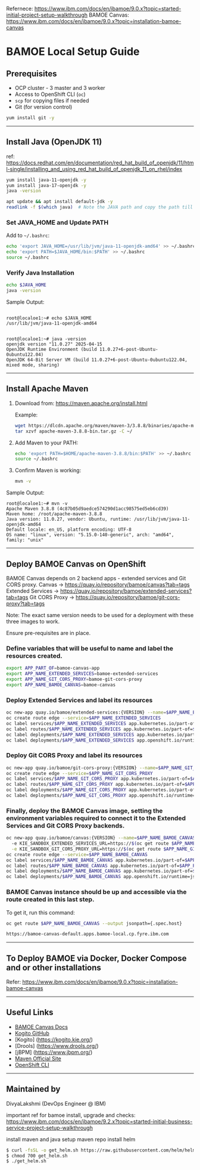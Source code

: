 Refernece: 
https://www.ibm.com/docs/en/ibamoe/9.0.x?topic=started-initial-project-setup-walkthrough
BAMOE Canvas: https://www.ibm.com/docs/en/ibamoe/9.0.x?topic=installation-bamoe-canvas

# BAMOE Local Setup Guide

## Prerequisites

- OCP cluster - 3 master and 3 worker
- Access to OpenShift CLI (`oc`)
- `scp` for copying files if needed
- Git (for version control) 
```bash
yum install git -y
```

---

## Install Java (OpenJDK 11)

ref: https://docs.redhat.com/en/documentation/red_hat_build_of_openjdk/11/html-single/installing_and_using_red_hat_build_of_openjdk_11_on_rhel/index

```bash
yum install java-11-openjdk -y
yum install java-17-openjdk -y 
java -version

apt update && apt install default-jdk -y
readlink -f $(which java)  # Note the JAVA path and copy the path till the before the /bin. now export the path till /bin in the next step/.
```

### Set JAVA_HOME and Update PATH

Add to `~/.bashrc`:

```bash
echo 'export JAVA_HOME=/usr/lib/jvm/java-11-openjdk-amd64' >> ~/.bashrc
echo 'export PATH=$JAVA_HOME/bin:$PATH' >> ~/.bashrc
source ~/.bashrc
```

### Verify Java Installation

```bash
echo $JAVA_HOME
java -version
```

Sample Output:

```

root@localoe1:~# echo $JAVA_HOME
/usr/lib/jvm/java-11-openjdk-amd64


root@localoe1:~# java -version
openjdk version "11.0.27" 2025-04-15
OpenJDK Runtime Environment (build 11.0.27+6-post-Ubuntu-0ubuntu122.04)
OpenJDK 64-Bit Server VM (build 11.0.27+6-post-Ubuntu-0ubuntu122.04, mixed mode, sharing)
```

---

## Install Apache Maven

1. Download from: https://maven.apache.org/install.html

   Example:
   ```bash
   wget https://dlcdn.apache.org/maven/maven-3/3.8.8/binaries/apache-maven-3.8.8-bin.tar.gz
   tar xzvf apache-maven-3.8.8-bin.tar.gz -C ~/
   ```

2. Add Maven to your PATH:
   ```bash
   echo 'export PATH=$HOME/apache-maven-3.8.8/bin:$PATH' >> ~/.bashrc
   source ~/.bashrc
   ```

3. Confirm Maven is working:
   ```bash
   mvn -v
   ```

Sample Output:
```
root@localoe1:~# mvn -v
Apache Maven 3.8.8 (4c87b05d9aedce574290d1acc98575ed5eb6cd39)
Maven home: /root/apache-maven-3.8.8
Java version: 11.0.27, vendor: Ubuntu, runtime: /usr/lib/jvm/java-11-openjdk-amd64
Default locale: en_US, platform encoding: UTF-8
OS name: "linux", version: "5.15.0-140-generic", arch: "amd64", family: "unix"
```

---

## Deploy BAMOE Canvas on OpenShift

BAMOE Canvas depends on 2 backend apps - extended services and Git CORS proxy.
Canvas → https://quay.io/repository/bamoe/canvas?tab=tags 
Extended Services → https://quay.io/repository/bamoe/extended-services?tab=tags 
Git CORS Proxy → https://quay.io/repository/bamoe/git-cors-proxy?tab=tags 

Note:
The exact same version needs to be used for a deployment with these three images to work.

Ensure pre-requisites are in place.

### Define variables that will be useful to name and label the resources created.

```bash
export APP_PART_OF=bamoe-canvas-app
export APP_NAME_EXTENDED_SERVICES=bamoe-extended-services
export APP_NAME_GIT_CORS_PROXY=bamoe-git-cors-proxy
export APP_NAME_BAMOE_CANVAS=bamoe-canvas
```

### Deploy Extended Services and label its resources

```bash
oc new-app quay.io/bamoe/extended-services:{VERSION} --name=$APP_NAME_EXTENDED_SERVICES       # Note version should be same across all 3 apps. Get the version from Quay.io under tags.
oc create route edge --service=$APP_NAME_EXTENDED_SERVICES
oc label services/$APP_NAME_EXTENDED_SERVICES app.kubernetes.io/part-of=$APP_PART_OF
oc label routes/$APP_NAME_EXTENDED_SERVICES app.kubernetes.io/part-of=$APP_PART_OF
oc label deployments/$APP_NAME_EXTENDED_SERVICES app.kubernetes.io/part-of=$APP_PART_OF
oc label deployments/$APP_NAME_EXTENDED_SERVICES app.openshift.io/runtime=golang
```

### Deploy Git CORS Proxy and label its resources

```bash
oc new-app quay.io/bamoe/git-cors-proxy:{VERSION} --name=$APP_NAME_GIT_CORS_PROXY           # Note version should be same across all 3 apps. Get the version from Quay.io under tags.
oc create route edge --service=$APP_NAME_GIT_CORS_PROXY
oc label services/$APP_NAME_GIT_CORS_PROXY app.kubernetes.io/part-of=$APP_PART_OF
oc label routes/$APP_NAME_GIT_CORS_PROXY app.kubernetes.io/part-of=$APP_PART_OF
oc label deployments/$APP_NAME_GIT_CORS_PROXY app.kubernetes.io/part-of=$APP_PART_OF
oc label deployments/$APP_NAME_GIT_CORS_PROXY app.openshift.io/runtime=nodejs
```

### Finally, deploy the BAMOE Canvas image, setting the environment variables required to connect it to the Extended Services and Git CORS Proxy backends.

```bash
oc new-app quay.io/bamoe/canvas:{VERSION} --name=$APP_NAME_BAMOE_CANVAS \                   # Note version should be same across all 3 apps. Get the version from Quay.io under tags.
  -e KIE_SANDBOX_EXTENDED_SERVICES_URL=https://$(oc get route $APP_NAME_EXTENDED_SERVICES --output jsonpath={.spec.host}) \
  -e KIE_SANDBOX_GIT_CORS_PROXY_URL=https://$(oc get route $APP_NAME_GIT_CORS_PROXY --output jsonpath={.spec.host})
oc create route edge --service=$APP_NAME_BAMOE_CANVAS
oc label services/$APP_NAME_BAMOE_CANVAS app.kubernetes.io/part-of=$APP_PART_OF
oc label routes/$APP_NAME_BAMOE_CANVAS app.kubernetes.io/part-of=$APP_PART_OF
oc label deployments/$APP_NAME_BAMOE_CANVAS app.kubernetes.io/part-of=$APP_PART_OF
oc label deployments/$APP_NAME_BAMOE_CANVAS app.openshift.io/runtime=js
```
### BAMOE Canvas instance should be up and accessible via the route created in this last step. 

To get it, run this command:

```bash
oc get route $APP_NAME_BAMOE_CANVAS --output jsonpath={.spec.host}
```
```bash
https://bamoe-canvas-default.apps.bamoe-local.cp.fyre.ibm.com
```
---

## To Deploy BAMOE via Docker, Docker Compose and or other installations
Refer: https://www.ibm.com/docs/en/ibamoe/9.0.x?topic=installation-bamoe-canvas

---

## Useful Links

- [BAMOE Canvas Docs](https://kiegroup.github.io/bamoe-docs/)
- [Kogito GitHub](https://github.com/kiegroup/kogito-runtimes)
- [Kogito] (https://kogito.kie.org/)
- [Drools] (https://www.drools.org/)
- [jBPM] (https://www.jbpm.org/)
- [Maven Official Site](https://maven.apache.org/)
- [OpenShift CLI](https://docs.openshift.com/)

---

## Maintained by

DivyaLakshmi (DevOps Engineer @ IBM)



important ref for bamoe install, upgrade and checks: https://www.ibm.com/docs/en/ibamoe/9.2.x?topic=started-initial-business-service-project-setup-walkthrough


install maven and java
setup maven repo
install helm

```bash
$ curl -fsSL -o get_helm.sh https://raw.githubusercontent.com/helm/helm/main/scripts/get-helm-3
$ chmod 700 get_helm.sh
$ ./get_helm.sh
```
